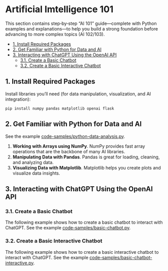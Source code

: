 # Artificial Imtelligence 101  <!-- omit from toc -->

This section contains step‐by‐step “AI 101” guide—complete with Python examples and explanations—to help you build a strong foundation before advancing to more complex topics (AI 102/103).

- [1. Install Required Packages](#1-install-required-packages)
- [2. Get Familiar with Python for Data and AI](#2-get-familiar-with-python-for-data-and-ai)
- [3. Interacting with ChatGPT Using the OpenAI API](#3-interacting-with-chatgpt-using-the-openai-api)
  - [3.1. Create a Basic Chatbot](#31-create-a-basic-chatbot)
  - [3.2. Create a Basic Interactive Chatbot](#32-create-a-basic-interactive-chatbot)

## 1. Install Required Packages

Install libraries you’ll need (for data manipulation, visualization, and AI integration):

    pip install numpy pandas matplotlib openai flask

## 2. Get Familiar with Python for Data and AI

See the example [code-samples/python-data-analysis.py](code-samples/python-data-analysis.py).

1. **Working with Arrays using NumPy**. NumPy provides fast array operations that are the backbone of many AI libraries. 
1. **Manipulating Data with Pandas**. Pandas is great for loading, cleaning, and analyzing data. 
1. **Visualizing Data with Matplotlib**. Matplotlib helps you create plots and visualize data insights.

## 3. Interacting with ChatGPT Using the OpenAI API 

### 3.1. Create a Basic Chatbot

The following example shows how to create a basic chatbot to interact with ChatGPT. See the example [code-samples/basic-chatbot.py](code-samples/basic-chatbot.py).

### 3.2. Create a Basic Interactive Chatbot

The following example shows how to create a basic interactive chatbot to interact with ChatGPT. See the example [code-samples/basic-chatbot-interactive.py](code-samples/basic-chatbot-interactive.py).
